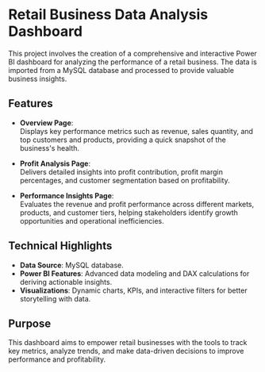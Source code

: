 # Retail Business Data Analysis Dashboard

This project involves the creation of a comprehensive and interactive Power BI dashboard for analyzing the performance of a retail business. The data is imported from a MySQL database and processed to provide valuable business insights.

## Features
- **Overview Page**:  
  Displays key performance metrics such as revenue, sales quantity, and top customers and products, providing a quick snapshot of the business's health.
  
- **Profit Analysis Page**:  
  Delivers detailed insights into profit contribution, profit margin percentages, and customer segmentation based on profitability.

- **Performance Insights Page**:  
  Evaluates the revenue and profit performance across different markets, products, and customer tiers, helping stakeholders identify growth opportunities and operational inefficiencies.

## Technical Highlights
- **Data Source**: MySQL database.
- **Power BI Features**: Advanced data modeling and DAX calculations for deriving actionable insights.
- **Visualizations**: Dynamic charts, KPIs, and interactive filters for better storytelling with data.

## Purpose
This dashboard aims to empower retail businesses with the tools to track key metrics, analyze trends, and make data-driven decisions to improve performance and profitability.
